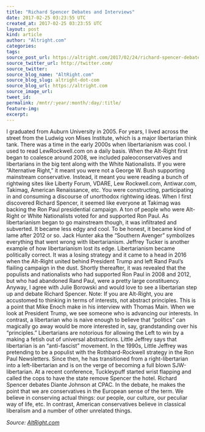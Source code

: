 ```yaml
---
title: "Richard Spencer Debates and Interviews"
date: 2017-02-25 03:23:55 UTC
created_at: 2017-02-25 03:23:55 UTC
layout: post
kind: article
author: "Altright.com"
categories: 
tags: 
source_post_url: https://altright.com/2017/02/24/richard-spencer-debates-and-interviews/
source_twitter_url: http://twitter.com/
source_twitter: 
source_blog_name: "AltRight.com"
source_blog_slug: altright-dot-com
source_blog_url: https://altright.com
source_image_url: 
tweet_id:
permalink: /mntr/:year/:month/:day/:title/
feature-img: 
excerpt:
---
```

I graduated from Auburn University in 2005. For years, I lived across the street from the Ludwig von Mises Institute, which is a major libertarian think tank. There was a time in the early 2000s when libertarianism was cool. I used to read LewRockwell.com on a daily basis. When the Alt-Right first began to coalesce around 2008, we included paleoconservatives and libertarians in the big tent along with the White Nationalists. If you were “Alternative Right,” it meant you were not a George W. Bush supporting mainstream conservative. Instead, it meant you were reading a bunch of rightwing sites like Liberty Forum, VDARE, Lew Rockwell.com, Antiwar.com, Takimag, American Renaissance, etc. You were constructing, participating in and consuming a discourse of unorthodox rightwing ideas. When I first discovered Richard Spencer, it seemed like everyone at Takimag was backing the Ron Paul presidential campaign. A ton of people who were Alt-Right or White Nationalists voted for and supported Ron Paul. As libertarianism began to go mainstream though, it was infiltrated and subverted. It became less edgy and cool. To be honest, it became kind of lame after 2012 or so. Jack Hunter aka the “Southern Avenger” symbolizes everything that went wrong with libertarianism. Jeffrey Tucker is another example of how libertarianism lost its edge. Libertarianism became politically correct. It was a losing strategy and it came to a head in 2016 when the Alt-Right united behind President Trump and left Rand Paul’s flailing campaign in the dust. Shortly thereafter, it was revealed that the populists and nationalists who had supported Ron Paul in 2008 and 2012, but who had abandoned Rand Paul, were a pretty large constituency. Anyway, I agree with Julie Borowski and would love to see a libertarian step up and debate Richard Spencer. Note: If you are Alt-Right, you are accustomed to thinking in terms of interests, not abstract principles. This is a point that Mike Enoch make in his interview with Thomas Main. When we look at President Trump, we see someone who is advancing our interests. In contrast, a libertarian who is naive enough to believe that “politics” can magically go away would be more interested in, say, grandstanding over his “principles.” Libertarians are notorious for allowing the Left to win by a making a fetish out of universal abstractions. Little Jeffrey says that libertarian is an “anti-fascist” movement. In the 1990s, Little Jeffrey was pretending to be a populist with the Rothbard-Rockwell strategy in the Ron Paul Newsletters. Since then, he has transitioned from a right-libertarian into a left-libertarian and is on the verge of becoming a full blown SJW-libertarian. At a recent conference, Tuckleypuff started wrist flapping and called the cops to have the state remove Spencer the hotel. Richard Spencer debates Diante Johnson at CPAC. In the debate, he makes the point that we are conservatives in the European sense of the term. We believe in conserving actual things: our people, our culture, our peculiar way of life, etc. In contrast, American conservatives believe in classical liberalism and a number of other unrelated things.<div class="">
    <i>Source: <a href="https://altright.com">AltRight.com</a></i>
</div>
